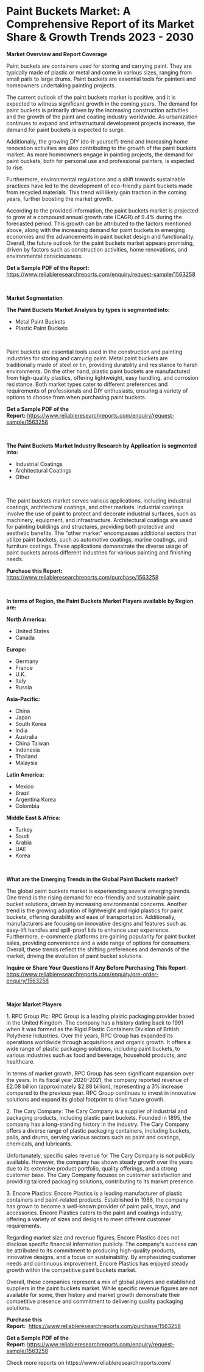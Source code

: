 <p><h1>Paint Buckets Market: A Comprehensive Report of its Market Share & Growth Trends 2023 - 2030</h1></p><p><strong>Market Overview and Report Coverage</strong></p>
<p><p>Paint buckets are containers used for storing and carrying paint. They are typically made of plastic or metal and come in various sizes, ranging from small pails to large drums. Paint buckets are essential tools for painters and homeowners undertaking painting projects.</p><p>The current outlook of the paint buckets market is positive, and it is expected to witness significant growth in the coming years. The demand for paint buckets is primarily driven by the increasing construction activities and the growth of the paint and coating industry worldwide. As urbanization continues to expand and infrastructural development projects increase, the demand for paint buckets is expected to surge.</p><p>Additionally, the growing DIY (do-it-yourself) trend and increasing home renovation activities are also contributing to the growth of the paint buckets market. As more homeowners engage in painting projects, the demand for paint buckets, both for personal use and professional painters, is expected to rise.</p><p>Furthermore, environmental regulations and a shift towards sustainable practices have led to the development of eco-friendly paint buckets made from recycled materials. This trend will likely gain traction in the coming years, further boosting the market growth.</p><p>According to the provided information, the paint buckets market is projected to grow at a compound annual growth rate (CAGR) of 9.4% during the forecasted period. This growth can be attributed to the factors mentioned above, along with the increasing demand for paint buckets in emerging economies and the advancements in paint bucket design and functionality. Overall, the future outlook for the paint buckets market appears promising, driven by factors such as construction activities, home renovations, and environmental consciousness.</p></p>
<p><strong>Get a Sample PDF of the Report:</strong> <a href="https://www.reliableresearchreports.com/enquiry/request-sample/1563258">https://www.reliableresearchreports.com/enquiry/request-sample/1563258</a></p>
<p>&nbsp;</p>
<p><strong>Market Segmentation</strong></p>
<p><strong>The Paint Buckets Market Analysis by types is segmented into:</strong></p>
<p><ul><li>Metal Paint Buckets</li><li>Plastic Paint Buckets</li></ul></p>
<p>&nbsp;</p>
<p><p>Paint buckets are essential tools used in the construction and painting industries for storing and carrying paint. Metal paint buckets are traditionally made of steel or tin, providing durability and resistance to harsh environments. On the other hand, plastic paint buckets are manufactured from high-quality plastics, offering lightweight, easy handling, and corrosion resistance. Both market types cater to different preferences and requirements of professionals and DIY enthusiasts, ensuring a variety of options to choose from when purchasing paint buckets.</p></p>
<p><strong>Get a Sample PDF of the Report:</strong>&nbsp;<a href="https://www.reliableresearchreports.com/enquiry/request-sample/1563258">https://www.reliableresearchreports.com/enquiry/request-sample/1563258</a></p>
<p>&nbsp;</p>
<p><strong>The Paint Buckets Market Industry Research by Application is segmented into:</strong></p>
<p><ul><li>Industrial Coatings</li><li>Architectural Coatings</li><li>Other</li></ul></p>
<p>&nbsp;</p>
<p><p>The paint buckets market serves various applications, including industrial coatings, architectural coatings, and other markets. Industrial coatings involve the use of paint to protect and decorate industrial surfaces, such as machinery, equipment, and infrastructure. Architectural coatings are used for painting buildings and structures, providing both protective and aesthetic benefits. The "other market" encompasses additional sectors that utilize paint buckets, such as automotive coatings, marine coatings, and furniture coatings. These applications demonstrate the diverse usage of paint buckets across different industries for various painting and finishing needs.</p></p>
<p><strong>Purchase this Report:</strong>&nbsp; <a href="https://www.reliableresearchreports.com/purchase/1563258">https://www.reliableresearchreports.com/purchase/1563258</a></p>
<p>&nbsp;</p>
<p><strong>In terms of Region, the Paint Buckets Market Players available by Region are:</strong></p>
<p>
    <p> <strong> North America: </strong>
        <ul>
            <li>United States</li>
            <li>Canada</li>
        </ul>
        </p> 
    <p> <strong> Europe: </strong>
        <ul>
            <li>Germany</li>
            <li>France</li>
            <li>U.K.</li>
            <li>Italy</li>
            <li>Russia</li>
        </ul>
        </p> 
    <p> <strong> Asia-Pacific: </strong>
        <ul>
            <li>China</li>
            <li>Japan</li>
            <li>South Korea</li>
            <li>India</li>
            <li>Australia</li>
            <li>China Taiwan</li>
            <li>Indonesia</li>
            <li>Thailand</li>
            <li>Malaysia</li>
        </ul>
        </p> 
    <p> <strong> Latin America: </strong>
        <ul>
            <li>Mexico</li>
            <li>Brazil</li>
            <li>Argentina Korea</li>
            <li>Colombia</li>
        </ul>
        </p> 
    <p> <strong> Middle East & Africa: </strong>
        <ul>
            <li>Turkey</li>
            <li>Saudi</li>
            <li>Arabia</li>
            <li>UAE</li>
            <li>Korea</li>
        </ul>
    </p>
    </p>
<p>&nbsp;</p>
<p><strong>What are the Emerging Trends in the Global Paint Buckets market?</strong></p>
<p><p>The global paint buckets market is experiencing several emerging trends. One trend is the rising demand for eco-friendly and sustainable paint bucket solutions, driven by increasing environmental concerns. Another trend is the growing adoption of lightweight and rigid plastics for paint buckets, offering durability and ease of transportation. Additionally, manufacturers are focusing on innovative designs and features such as easy-lift handles and spill-proof lids to enhance user experience. Furthermore, e-commerce platforms are gaining popularity for paint bucket sales, providing convenience and a wide range of options for consumers. Overall, these trends reflect the shifting preferences and demands of the market, driving the evolution of paint bucket solutions.</p></p>
<p><strong>Inquire or Share Your Questions If Any Before Purchasing This Report</strong>- <a href="https://www.reliableresearchreports.com/enquiry/pre-order-enquiry/1563258">https://www.reliableresearchreports.com/enquiry/pre-order-enquiry/1563258</a></p>
<p>&nbsp;</p>
<p><strong>Major Market Players</strong></p>
<p><p>1. RPC Group Plc: RPC Group is a leading plastic packaging provider based in the United Kingdom. The company has a history dating back to 1991 when it was formed as the Rigid Plastic Containers Division of British Polythene Industries. Over the years, RPC Group has expanded its operations worldwide through acquisitions and organic growth. It offers a wide range of plastic packaging solutions, including paint buckets, to various industries such as food and beverage, household products, and healthcare.</p><p>In terms of market growth, RPC Group has seen significant expansion over the years. In its fiscal year 2020-2021, the company reported revenue of £2.08 billion (approximately $2.88 billion), representing a 3% increase compared to the previous year. RPC Group continues to invest in innovative solutions and expand its global footprint to drive future growth.</p><p>2. The Cary Company: The Cary Company is a supplier of industrial and packaging products, including plastic paint buckets. Founded in 1895, the company has a long-standing history in the industry. The Cary Company offers a diverse range of plastic packaging containers, including buckets, pails, and drums, serving various sectors such as paint and coatings, chemicals, and lubricants.</p><p>Unfortunately, specific sales revenue for The Cary Company is not publicly available. However, the company has shown steady growth over the years due to its extensive product portfolio, quality offerings, and a strong customer base. The Cary Company focuses on customer satisfaction and providing tailored packaging solutions, contributing to its market presence.</p><p>3. Encore Plastics: Encore Plastics is a leading manufacturer of plastic containers and paint-related products. Established in 1986, the company has grown to become a well-known provider of paint pails, trays, and accessories. Encore Plastics caters to the paint and coatings industry, offering a variety of sizes and designs to meet different customer requirements.</p><p>Regarding market size and revenue figures, Encore Plastics does not disclose specific financial information publicly. The company's success can be attributed to its commitment to producing high-quality products, innovative designs, and a focus on sustainability. By emphasizing customer needs and continuous improvement, Encore Plastics has enjoyed steady growth within the competitive paint buckets market.</p><p>Overall, these companies represent a mix of global players and established suppliers in the paint buckets market. While specific revenue figures are not available for some, their history and market growth demonstrate their competitive presence and commitment to delivering quality packaging solutions.</p></p>
<p><strong>Purchase this Report:</strong>&nbsp;&nbsp;<a href="https://www.reliableresearchreports.com/purchase/1563258">https://www.reliableresearchreports.com/purchase/1563258</a></p>
<p></p>
<p><strong>Get a Sample PDF of the Report:</strong>&nbsp;<a href="https://www.reliableresearchreports.com/enquiry/request-sample/1563258">https://www.reliableresearchreports.com/enquiry/request-sample/1563258</a></p>
<p>Check more reports on https://www.reliableresearchreports.com/</p>